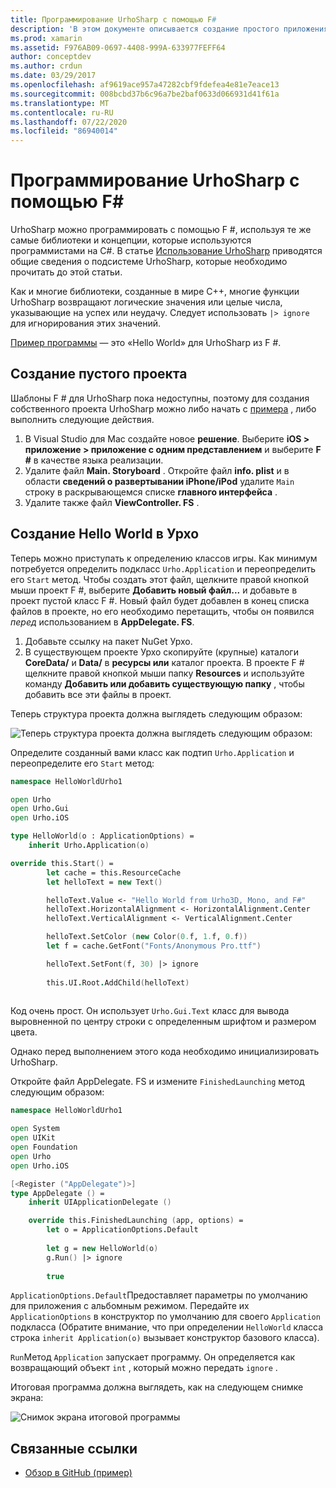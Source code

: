 ```yaml
---
title: Программирование UrhoSharp с помощью F#
description: 'В этом документе описывается создание простого приложения Hello World UrhoSharp с помощью F # в Visual Studio для Mac.'
ms.prod: xamarin
ms.assetid: F976AB09-0697-4408-999A-633977FEFF64
author: conceptdev
ms.author: crdun
ms.date: 03/29/2017
ms.openlocfilehash: af9619ace957a47282cbf9fdefea4e81e7eace13
ms.sourcegitcommit: 008bcbd37b6c96a7be2baf0633d066931d41f61a
ms.translationtype: MT
ms.contentlocale: ru-RU
ms.lasthandoff: 07/22/2020
ms.locfileid: "86940014"
---
```

# <a name="programming-urhosharp-with-f"></a>Программирование UrhoSharp с помощью F\#

UrhoSharp можно программировать с помощью F #, используя те же самые библиотеки и концепции, которые используются программистами на C#. В статье [Использование UrhoSharp](~/graphics-games/urhosharp/using.md) приводятся общие сведения о подсистеме UrhoSharp, которые необходимо прочитать до этой статьи.

Как и многие библиотеки, созданные в мире C++, многие функции UrhoSharp возвращают логические значения или целые числа, указывающие на успех или неудачу. Следует использовать `|> ignore` для игнорирования этих значений.

[Пример программы](https://github.com/xamarin/recipes/tree/master/Recipes/cross-platform/urho/urho-fsharp/HelloWorldUrhoFsharp) — это «Hello World» для UrhoSharp из F #.

## <a name="creating-an-empty-project"></a>Создание пустого проекта

Шаблоны F # для UrhoSharp пока недоступны, поэтому для создания собственного проекта UrhoSharp можно либо начать с [примера](https://github.com/xamarin/recipes/tree/master/Recipes/cross-platform/urho/urho-fsharp/HelloWorldUrhoFsharp) , либо выполнить следующие действия.

1. В Visual Studio для Mac создайте новое **решение**. Выберите **iOS > приложение > приложение с одним представлением** и выберите **F #** в качестве языка реализации. 
1. Удалите файл **Main. Storyboard** . Откройте файл **info. plist** и в области **сведений о развертывании iPhone/iPod** удалите `Main` строку в раскрывающемся списке **главного интерфейса** .
1. Удалите также файл **ViewController. FS** .

## <a name="building-hello-world-in-urho"></a>Создание Hello World в Урхо

Теперь можно приступать к определению классов игры. Как минимум потребуется определить подкласс `Urho.Application` и переопределить его `Start` метод. Чтобы создать этот файл, щелкните правой кнопкой мыши проект F #, выберите **Добавить новый файл...** и добавьте в проект пустой класс F #. Новый файл будет добавлен в конец списка файлов в проекте, но его необходимо перетащить, чтобы он появился *перед* использованием в **AppDelegate. FS**.

1. Добавьте ссылку на пакет NuGet Урхо.
1. В существующем проекте Урхо скопируйте (крупные) каталоги **CoreData/** и **Data/** в **ресурсы или** каталог проекта. В проекте F # щелкните правой кнопкой мыши папку **Resources** и используйте команду **Добавить или добавить существующую папку** , чтобы добавить все эти файлы в проект.

Теперь структура проекта должна выглядеть следующим образом:

![Теперь структура проекта должна выглядеть следующим образом:](fsharp-images/solutionpane.png)

Определите созданный вами класс как подтип `Urho.Application` и переопределите его `Start` метод:

```fsharp
namespace HelloWorldUrho1

open Urho
open Urho.Gui
open Urho.iOS

type HelloWorld(o : ApplicationOptions) =
    inherit Urho.Application(o) 

override this.Start() = 
        let cache = this.ResourceCache
        let helloText = new Text()

        helloText.Value <- "Hello World from Urho3D, Mono, and F#"
        helloText.HorizontalAlignment <- HorizontalAlignment.Center
        helloText.VerticalAlignment <- VerticalAlignment.Center

        helloText.SetColor (new Color(0.f, 1.f, 0.f))
        let f = cache.GetFont("Fonts/Anonymous Pro.ttf")

        helloText.SetFont(f, 30) |> ignore
                  
        this.UI.Root.AddChild(helloText)
            
```

Код очень прост. Он использует `Urho.Gui.Text` класс для вывода выровненной по центру строки с определенным шрифтом и размером цвета. 

Однако перед выполнением этого кода необходимо инициализировать UrhoSharp. 

Откройте файл AppDelegate. FS и измените `FinishedLaunching` метод следующим образом:

```fsharp
namespace HelloWorldUrho1

open System
open UIKit
open Foundation
open Urho
open Urho.iOS

[<Register ("AppDelegate")>]
type AppDelegate () =
    inherit UIApplicationDelegate ()

    override this.FinishedLaunching (app, options) =
        let o = ApplicationOptions.Default
     
        let g = new HelloWorld(o)
        g.Run() |> ignore
       
        true
```

`ApplicationOptions.Default`Предоставляет параметры по умолчанию для приложения с альбомным режимом. Передайте их `ApplicationOptions` в конструктор по умолчанию для своего `Application` подкласса (Обратите внимание, что при определении `HelloWorld` класса строка `inherit Application(o)` вызывает конструктор базового класса).

`Run`Метод `Application` запускает программу. Он определяется как возвращающий объект `int` , который можно передать `ignore` .

Итоговая программа должна выглядеть, как на следующем снимке экрана:

![Снимок экрана итоговой программы](fsharp-images/helloworldfsharp.png)

## <a name="related-links"></a>Связанные ссылки

- [Обзор в GitHub (пример)](https://github.com/xamarin/recipes/tree/master/Recipes/cross-platform/urho/urho-fsharp/HelloWorldUrhoFsharp)
